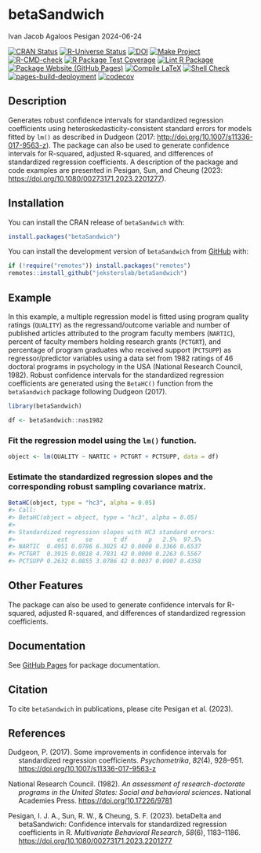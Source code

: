 betaSandwich
================
Ivan Jacob Agaloos Pesigan
2024-06-24

<!-- README.md is generated from README.Rmd. Please edit that file -->

<!-- badges: start -->

[![CRAN
Status](https://www.r-pkg.org/badges/version/betaSandwich)](https://cran.r-project.org/package=betaSandwich)
[![R-Universe
Status](https://jeksterslab.r-universe.dev/badges/betaSandwich)](https://jeksterslab.r-universe.dev)
[![DOI](https://zenodo.org/badge/DOI/10.1080/00273171.2023.2201277.svg)](https://doi.org/10.1080/00273171.2023.2201277)
[![Make
Project](https://github.com/jeksterslab/betaSandwich/actions/workflows/make.yml/badge.svg)](https://github.com/jeksterslab/betaSandwich/actions/workflows/make.yml)
[![R-CMD-check](https://github.com/jeksterslab/betaSandwich/actions/workflows/check-full.yml/badge.svg)](https://github.com/jeksterslab/betaSandwich/actions/workflows/check-full.yml)
[![R Package Test
Coverage](https://github.com/jeksterslab/betaSandwich/actions/workflows/test-coverage.yml/badge.svg)](https://github.com/jeksterslab/betaSandwich/actions/workflows/test-coverage.yml)
[![Lint R
Package](https://github.com/jeksterslab/betaSandwich/actions/workflows/lint.yml/badge.svg)](https://github.com/jeksterslab/betaSandwich/actions/workflows/lint.yml)
[![Package Website (GitHub
Pages)](https://github.com/jeksterslab/betaSandwich/actions/workflows/pkgdown-gh-pages.yml/badge.svg)](https://github.com/jeksterslab/betaSandwich/actions/workflows/pkgdown-gh-pages.yml)
[![Compile
LaTeX](https://github.com/jeksterslab/betaSandwich/actions/workflows/latex.yml/badge.svg)](https://github.com/jeksterslab/betaSandwich/actions/workflows/latex.yml)
[![Shell
Check](https://github.com/jeksterslab/betaSandwich/actions/workflows/shellcheck.yml/badge.svg)](https://github.com/jeksterslab/betaSandwich/actions/workflows/shellcheck.yml)
[![pages-build-deployment](https://github.com/jeksterslab/betaSandwich/actions/workflows/pages/pages-build-deployment/badge.svg)](https://github.com/jeksterslab/betaSandwich/actions/workflows/pages/pages-build-deployment)
[![codecov](https://codecov.io/gh/jeksterslab/betaSandwich/branch/main/graph/badge.svg?token=KVLUET3DJ6)](https://codecov.io/gh/jeksterslab/betaSandwich)
<!-- badges: end -->

## Description

Generates robust confidence intervals for standardized regression
coefficients using heteroskedasticity-consistent standard errors for
models fitted by `lm()` as described in Dudgeon (2017:
<http://doi.org/10.1007/s11336-017-9563-z>). The package can also be
used to generate confidence intervals for R-squared, adjusted R-squared,
and differences of standardized regression coefficients. A description
of the package and code examples are presented in Pesigan, Sun, and
Cheung (2023: <https://doi.org/10.1080/00273171.2023.2201277>).

## Installation

You can install the CRAN release of `betaSandwich` with:

``` r
install.packages("betaSandwich")
```

You can install the development version of `betaSandwich` from
[GitHub](https://github.com/jeksterslab/betaSandwich) with:

``` r
if (!require("remotes")) install.packages("remotes")
remotes::install_github("jeksterslab/betaSandwich")
```

## Example

In this example, a multiple regression model is fitted using program
quality ratings (`QUALITY`) as the regressand/outcome variable and
number of published articles attributed to the program faculty members
(`NARTIC`), percent of faculty members holding research grants
(`PCTGRT`), and percentage of program graduates who received support
(`PCTSUPP`) as regressor/predictor variables using a data set from 1982
ratings of 46 doctoral programs in psychology in the USA (National
Research Council, 1982). Robust confidence intervals for the
standardized regression coefficients are generated using the `BetaHC()`
function from the `betaSandwich` package following Dudgeon (2017).

``` r
library(betaSandwich)
```

``` r
df <- betaSandwich::nas1982
```

### Fit the regression model using the `lm()` function.

``` r
object <- lm(QUALITY ~ NARTIC + PCTGRT + PCTSUPP, data = df)
```

### Estimate the standardized regression slopes and the corresponding robust sampling covariance matrix.

``` r
BetaHC(object, type = "hc3", alpha = 0.05)
#> Call:
#> BetaHC(object = object, type = "hc3", alpha = 0.05)
#> 
#> Standardized regression slopes with HC3 standard errors:
#>            est     se      t df      p   2.5%  97.5%
#> NARTIC  0.4951 0.0786 6.3025 42 0.0000 0.3366 0.6537
#> PCTGRT  0.3915 0.0818 4.7831 42 0.0000 0.2263 0.5567
#> PCTSUPP 0.2632 0.0855 3.0786 42 0.0037 0.0907 0.4358
```

## Other Features

The package can also be used to generate confidence intervals for
R-squared, adjusted R-squared, and differences of standardized
regression coefficients.

## Documentation

See [GitHub
Pages](https://jeksterslab.github.io/betaSandwich/index.html) for
package documentation.

## Citation

To cite `betaSandwich` in publications, please cite Pesigan et al.
(2023).

## References

<div id="refs" class="references csl-bib-body hanging-indent"
entry-spacing="0" line-spacing="2">

<div id="ref-Dudgeon-2017" class="csl-entry">

Dudgeon, P. (2017). Some improvements in confidence intervals for
standardized regression coefficients. *Psychometrika*, *82*(4), 928–951.
<https://doi.org/10.1007/s11336-017-9563-z>

</div>

<div id="ref-NationalResearchCouncil-1982" class="csl-entry">

National Research Council. (1982). *An assessment of research-doctorate
programs in the United States: Social and behavioral sciences*. National
Academies Press. <https://doi.org/10.17226/9781>

</div>

<div id="ref-Pesigan-Sun-Cheung-2023" class="csl-entry">

Pesigan, I. J. A., Sun, R. W., & Cheung, S. F. (2023).
<span class="nocase">betaDelta</span> and
<span class="nocase">betaSandwich</span>: Confidence intervals for
standardized regression coefficients in R. *Multivariate Behavioral
Research*, *58*(6), 1183–1186.
<https://doi.org/10.1080/00273171.2023.2201277>

</div>

</div>
